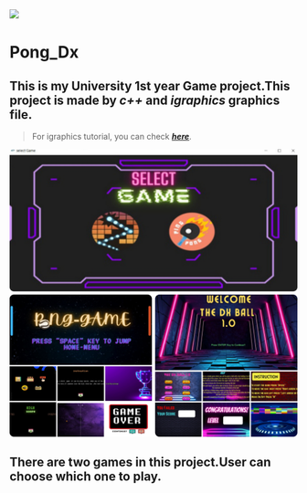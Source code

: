 <img src="https://img.shields.io/github/repo-size/whereisfarukk/Pong_Dx?color=%23FF0000&style=for-the-badge">


# Pong_Dx
## This is my University 1st year Game project.This project is made by *c++* and *igraphics* graphics file.
>For igraphics tutorial, you can check [***here***](https://www.youtube.com/watch?v=9NtOduwGeB4&list=PLKiZXxQe7OiDVNhkwgGZ6A6xW-zMbnSXb).


![This is an image](https://github.com/whereisfarukk/Pong_Dx/blob/main/images/WholeScenarioOfGame.jpg)


## There are two games in this project.User can choose which one to play.

